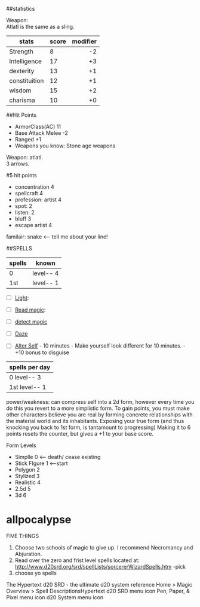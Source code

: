 ##statistics

Weapon:  
Atlatl is the same as a sling. 



|stats | score  | modifier |
|---------| ----|  ---:|
|Strength | 8 |  -2|
|Intelligence | 17 | +3 |
|dexterity | 13 | +1 |
|constituition | 12  | +1 |
|wisdom | 15 | +2 |
|charisma |  10 | +0 |


##Hit Points
- ArmorClass(AC) 11
- Base Attack Melee -2
- Ranged +1
- Weapons you know: Stone age weapons

Weapon: atlatl.  
3 arrows. 

#5 hit points

- concentration 4
- spellcraft 4
- profession: artist 4
- spot: 2
- listen: 2
- bluff 3
- escape artist 4

familair: snake <-- tell me about your line!

##SPELLS

| spells  | known |
|--------|-------|
| 0  | level-- 4 |
| 1st | level-- 1 |


- [ ] [Light](http://www.d20srd.org/srd/spells/light.htm):
- [ ] [Read magic](http://www.d20srd.org/srd/spells/readMagic.htm):
- [ ] [detect magic](http://www.d20srd.org/srd/spells/detectMagic.htm)
- [ ] [Daze](http://www.d20srd.org/srd/spells/daze.htm)



- [ ] [Alter Self](http://www.d20srd.org/srd/spells/alterSelf.htm)
        - 10 minutes
        - Make yourself look different for 10 minutes. 
        - +10 bonus to disguise

| spells per day |
|----------------|
| 0 level-- 3   |
| 1st level-- 1 |

power/weakness: can compress self into a 2d form, however every time you do this you revert to a more simplistic form. To gain points, you must make other characters believe you are real by forming concrete relationships with the material world and its inhabitants. Exposing your true form (and thus knocking you back to 1st form, is tantamount to progressing) Making it to 6 points resets the counter, but gives a +1 to your base score. 

Form Levels

- Simplle  0 <-- death/ cease existing
- Stick FIgure 1 <--start
- Polygon 2
- Stylized 3
- Realistic 4
- 2.5d 5
- 3d 6



allpocalypse
============
FIVE THINGS
1. Choose two schools of magic to give up. I recommend Necromancy and Abjuration.
2. Read over the zero and frist level spells located at: http://www.d20srd.org/srd/spellLists/sorcererWizardSpells.htm
  -pick
3. choose yo spells





The Hypertext d20 SRD - the ultimate d20 system reference
  Home > Magic Overview > Spell DescriptionsHypertext d20 SRD menu icon Pen, Paper, & Pixel menu icon d20 System menu icon



